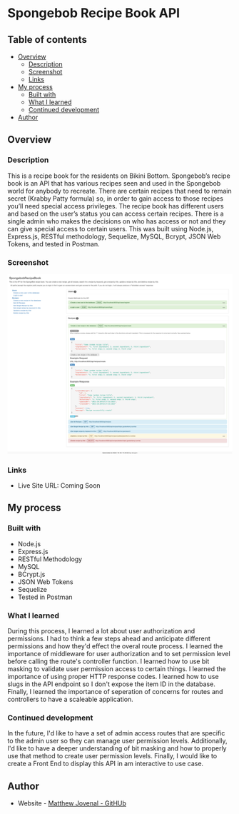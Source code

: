 # Spongebob Recipe Book API

## Table of contents

- [Overview](#overview)
  - [Description](#description)
  - [Screenshot](#screenshot)
  - [Links](#links)
- [My process](#my-process)
  - [Built with](#built-with)
  - [What I learned](#what-i-learned)
  - [Continued development](#continued-development)
- [Author](#author)

## Overview

### Description

This is a recipe book for the residents on Bikini Bottom. Spongebob’s recipe
book is an API that has various recipes seen and used in the Spongebob 
world for anybody to recreate. There are certain recipes that need to remain secret 
(Krabby Patty formula) so, in order to gain access to those recipes you’ll need 
special access privileges. The recipe book has different users and based on the 
user’s status you can access certain recipes. There is a single admin who makes
the decisions on who has access or not and they can give special access 
to certain users. This was built using Node.js, Express.js, RESTful methodology, Sequelize, 
MySQL, Bcrypt, JSON Web Tokens, and tested in Postman.

### Screenshot

![](./screenshot/screenshotRecipeBook.png)

### Links

- Live Site URL: Coming Soon

## My process

### Built with

- Node.js
- Express.js
- RESTful Methodology
- MySQL
- BCrypt.js
- JSON Web Tokens
- Sequelize
- Tested in Postman


### What I learned

During this process, I learned a lot about user authorization and permissions. I had to think a few steps ahead and anticipate different permissions and how they'd effect the overal route process. I learned the importance of middleware for user authorization and to set permission level before calling the route's controller function. I learned how to use bit masking to validate user permission access to certain things. I learned the importance of using proper HTTP response codes. I learned how to use slugs in the API endpoint so I don't expose the item ID in the database. Finally, I learned the importance of seperation of concerns for routes and controllers to have a scaleable application.

### Continued development

In the future, I'd like to have a set of admin access routes that are specific to the admin user so they can manage user permission levels. Additionally, I'd like to have a deeper understanding of bit masking and how to properly use that method to create user permission levels. Finally, I would like to create a Front End to display this API in am interactive to use case. 

## Author

- Website - [Matthew Jovenal - GitHUb](https://github.com/GuppyForLife)
